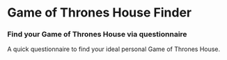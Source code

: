 # Game of Thrones House Finder

### Find your Game of Thrones House via questionnaire

A quick questionnaire to find your ideal personal Game of Thrones House.